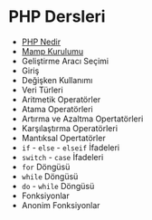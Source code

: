 # PHP Dersleri

- [PHP Nedir](https://github.com/bekiryazgann/php-dersleri/blob/main/php-nedir.md)
- [Mamp Kurulumu](https://github.com/bekiryazgann/php-dersleri/blob/main/mamp-kurulumu.md)
- Geliştirme Aracı Seçimi
- Giriş
- Değişken Kullanımı
- Veri Türleri
- Aritmetik Operatörler
- Atama Operatörleri
- Artırma ve Azaltma Opertatörleri
- Karşılaştırma Operatörleri
- Mantıksal Opertatörler
- `if` - `else` - `elseif` İfadeleri
- `switch` - `case` İfadeleri
- `for` Döngüsü
- `while` Döngüsü
- `do` - `while` Döngüsü
- Fonksiyonlar
- Anonim Fonksiyonlar
